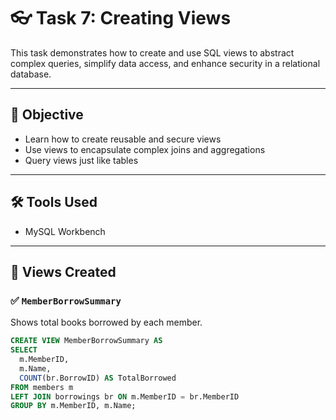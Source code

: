 # 👓 Task 7: Creating Views

This task demonstrates how to create and use SQL views to abstract complex queries, simplify data access, and enhance security in a relational database.

---

## 🎯 Objective

- Learn how to create reusable and secure views
- Use views to encapsulate complex joins and aggregations
- Query views just like tables

---

## 🛠️ Tools Used

- MySQL Workbench  
---

## 📁 Views Created

### ✅ `MemberBorrowSummary`
Shows total books borrowed by each member.

```sql
CREATE VIEW MemberBorrowSummary AS
SELECT 
  m.MemberID,
  m.Name,
  COUNT(br.BorrowID) AS TotalBorrowed
FROM members m
LEFT JOIN borrowings br ON m.MemberID = br.MemberID
GROUP BY m.MemberID, m.Name;
